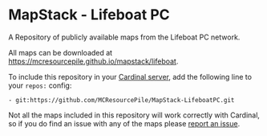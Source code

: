 # MapStack - Lifeboat PC

A Repository of publicly available maps from the Lifeboat PC network.

All maps can be downloaded at https://mcresourcepile.github.io/mapstack/lifeboat.

To include this repository in your [Cardinal server](https://github.com/twizmwazin/CardinalPGM), add the following line to your `repos:` config:

`- git:https://github.com/MCResourcePile/MapStack-LifeboatPC.git`

Not all the maps included in this repository will work correctly with Cardinal, so if you do find an issue with any of the maps please [report an issue](https://github.com/MCResourcePile/MapStack-LifeboatPC/issues/new).
